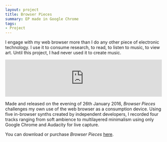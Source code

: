 ```yaml
---
layout: project
title: Browser Pieces
summary: EP made in Google Chrome
tags:
- Project
---
```


I engage with my web browser more than I do any other piece of electronic technology. I use it to consume research, to read, to listen to music, to view art. Until this project, I had never used it to create music.

<center><iframe style="border: 0; width: 100%; height: 120px;" src="https://bandcamp.com/EmbeddedPlayer/album=4050612035/size=large/bgcol=ffffff/linkcol=2ebd35/tracklist=false/artwork=small/transparent=true/" seamless><a href="http://deerful.bandcamp.com/album/browser-pieces">Browser Pieces by Emma Winston</a></iframe></center>

Made and released on the evening of 26th January 2016, <i>Browser Pieces</i>  challenges my own use of the web browser as a consumption device. Using five in-browser synths created by independent developers, I recorded four tracks ranging from soft ambience to multilayered minimalism using only Google Chrome and Audacity for live capture.

You can download or purchase <i>Browser Pieces</i> <a href="http://deerful.band/album/browser-pieces">here</a>.